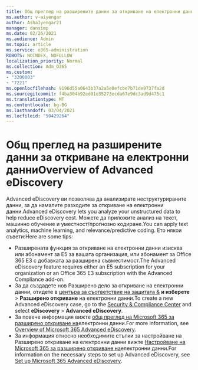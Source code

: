 ```yaml
---
title: Общ преглед на разширените данни за откриване на електронни данни
ms.author: v-aiyengar
author: AshaIyengar21
manager: dansimp
ms.date: 02/26/2021
ms.audience: Admin
ms.topic: article
ms.service: o365-administration
ROBOTS: NOINDEX, NOFOLLOW
localization_priority: Normal
ms.collection: Adm_O365
ms.custom:
- "3200003"
- "7221"
ms.openlocfilehash: 9196d55a0643b37a2a5e0efcbe7b71de9737fa2d
ms.sourcegitcommit: f4ba304b92ed01e35273ecda67e9dc3ad9d475c1
ms.translationtype: MT
ms.contentlocale: bg-BG
ms.lasthandoff: 03/04/2021
ms.locfileid: "50429264"
---
```

# <a name="overview-of-advanced-ediscovery"></a><span data-ttu-id="ba3d2-102">Общ преглед на разширените данни за откриване на електронни данни</span><span class="sxs-lookup"><span data-stu-id="ba3d2-102">Overview of Advanced eDiscovery</span></span>

<span data-ttu-id="ba3d2-103">Advanced eDiscovery ви позволява да анализирате неструктурираните данни, за да намалите разходите за откриване на електронни данни.</span><span class="sxs-lookup"><span data-stu-id="ba3d2-103">Advanced eDiscovery lets you analyze your unstructured data to help reduce eDiscovery cost.</span></span> <span data-ttu-id="ba3d2-104">Можете да приложите анализ на текст, машинно обучение и уместност/прогнозно кодиране.</span><span class="sxs-lookup"><span data-stu-id="ba3d2-104">You can apply text analytics, machine learning, and relevance/predictive coding.</span></span> <span data-ttu-id="ba3d2-105">Ето някои съвети:</span><span class="sxs-lookup"><span data-stu-id="ba3d2-105">Here are some tips:</span></span>

- <span data-ttu-id="ba3d2-106">Разширената функция за откриване на електронни данни изисква или абонамент за E5 за вашата организация, или абонамент за Office 365 E3 с добавката за разширена съвместимост.</span><span class="sxs-lookup"><span data-stu-id="ba3d2-106">The Advanced eDiscovery feature requires either an E5 subscription for your organization or an Office 365 E3 subscription with the Advanced Compliance add-on.</span></span>
- <span data-ttu-id="ba3d2-107">За да създадете нов Разширено дело за откриване на електронни данни, отидете в [центъра за съответствие на защитата &](https://go.microsoft.com/fwlink/p/?linkid=2077143) **и изберете**  >  **Разширено откриване** на електронни данни.</span><span class="sxs-lookup"><span data-stu-id="ba3d2-107">To create a new Advanced eDiscovery case, go to the [Security & Compliance Center](https://go.microsoft.com/fwlink/p/?linkid=2077143) and select **eDiscovery** > **Advanced eDiscovery**.</span></span>
- <span data-ttu-id="ba3d2-108">За повече информация вижте [общ преглед на Microsoft 365 за разширено откриване на](https://go.microsoft.com/fwlink/?linkid=2101588)електронни данни.</span><span class="sxs-lookup"><span data-stu-id="ba3d2-108">For more information, see [Overview of Microsoft 365 Advanced eDiscovery](https://go.microsoft.com/fwlink/?linkid=2101588).</span></span>
- <span data-ttu-id="ba3d2-109">За информация относно необходимите стъпки за настройване на Разширено откриване на електронни данни вижте [Настройване на Microsoft 365 за разширено откриване на](https://go.microsoft.com/fwlink/?linkid=2122672)електронни данни.</span><span class="sxs-lookup"><span data-stu-id="ba3d2-109">For information on the necessary steps to set up Advanced eDiscovery, see [Set up Microsoft 365 Advanced eDiscovery](https://go.microsoft.com/fwlink/?linkid=2122672).</span></span>